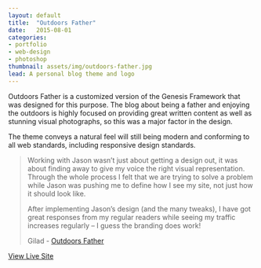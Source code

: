 ```yaml
---
layout: default
title:  "Outdoors Father"
date:   2015-08-01
categories:
- portfolio
- web-design
- photoshop
thumbnail: assets/img/outdoors-father.jpg
lead: A personal blog theme and logo
---
```


Outdoors Father is a customized version of the Genesis Framework that was designed for this purpose. The blog about being a father and enjoying the outdoors is highly focused on providing great written content as well as stunning visual photographs, so this was a major factor in the design.

The theme conveys a natural feel will still being modern and conforming to all web standards, including responsive design standards.

<blockquote>
<p>Working with Jason wasn’t just about getting a design out, it was about finding away to give my voice the right visual representation. Through the whole process I felt that we are trying to solve a problem while Jason was pushing me to define how I see my site, not just how it should look like.</p>
<p>After implementing Jason’s design (and the many tweaks), I have got great responses from my regular readers while seeing my traffic increases regularly – I guess the branding does work!</p>
<span class="small">Gilad - <a href="http://outdoorsfather.com">Outdoors Father</a>
</blockquote>

<a class="btn btn-metro" href="http://outdoorsfather.com/">View Live Site</a>
